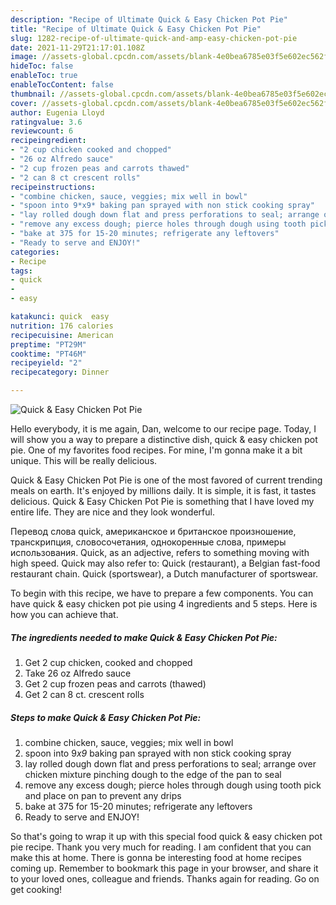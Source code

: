 ```yaml
---
description: "Recipe of Ultimate Quick & Easy Chicken Pot Pie"
title: "Recipe of Ultimate Quick & Easy Chicken Pot Pie"
slug: 1282-recipe-of-ultimate-quick-and-amp-easy-chicken-pot-pie
date: 2021-11-29T21:17:01.108Z
image: //assets-global.cpcdn.com/assets/blank-4e0bea6785e03f5e602ec562f230caae08da540cada707380b4fe1bbebba43da.png
hideToc: false
enableToc: true
enableTocContent: false
thumbnail: //assets-global.cpcdn.com/assets/blank-4e0bea6785e03f5e602ec562f230caae08da540cada707380b4fe1bbebba43da.png
cover: //assets-global.cpcdn.com/assets/blank-4e0bea6785e03f5e602ec562f230caae08da540cada707380b4fe1bbebba43da.png
author: Eugenia Lloyd
ratingvalue: 3.6
reviewcount: 6
recipeingredient:
- "2 cup chicken cooked and chopped"
- "26 oz Alfredo sauce"
- "2 cup frozen peas and carrots thawed"
- "2 can 8 ct crescent rolls"
recipeinstructions:
- "combine chicken, sauce, veggies; mix well in bowl"
- "spoon into 9*x9* baking pan sprayed with non stick cooking spray"
- "lay rolled dough down flat and press perforations to seal; arrange over chicken mixture pinching dough to the edge of the pan to seal"
- "remove any excess dough; pierce holes through dough using tooth pick and place on pan to prevent any drips"
- "bake at 375 for 15-20 minutes; refrigerate any leftovers"
- "Ready to serve and ENJOY!"
categories:
- Recipe
tags:
- quick
- 
- easy

katakunci: quick  easy 
nutrition: 176 calories
recipecuisine: American
preptime: "PT29M"
cooktime: "PT46M"
recipeyield: "2"
recipecategory: Dinner

---
```



![Quick & Easy Chicken Pot Pie](//assets-global.cpcdn.com/assets/blank-4e0bea6785e03f5e602ec562f230caae08da540cada707380b4fe1bbebba43da.png)

Hello everybody, it is me again, Dan, welcome to our recipe page. Today, I will show you a way to prepare a distinctive dish, quick & easy chicken pot pie. One of my favorites food recipes. For mine, I'm gonna make it a bit unique. This will be really delicious.

Quick & Easy Chicken Pot Pie is one of the most favored of current trending meals on earth. It's enjoyed by millions daily. It is simple, it is fast, it tastes delicious. Quick & Easy Chicken Pot Pie is something that I have loved my entire life. They are nice and they look wonderful.

Перевод слова quick, американское и британское произношение, транскрипция, словосочетания, однокоренные слова, примеры использования. Quick, as an adjective, refers to something moving with high speed. Quick may also refer to: Quick (restaurant), a Belgian fast-food restaurant chain. Quick (sportswear), a Dutch manufacturer of sportswear.


To begin with this recipe, we have to prepare a few components. You can have quick & easy chicken pot pie using 4 ingredients and 5 steps. Here is how you can achieve that.

<!--inarticleads1-->

##### The ingredients needed to make Quick & Easy Chicken Pot Pie:

1. Get 2 cup chicken, cooked and chopped
1. Take 26 oz Alfredo sauce
1. Get 2 cup frozen peas and carrots (thawed)
1. Get 2 can 8 ct. crescent rolls




<!--inarticleads2-->

##### Steps to make Quick & Easy Chicken Pot Pie:

1. combine chicken, sauce, veggies; mix well in bowl
1. spoon into 9*x9* baking pan sprayed with non stick cooking spray
1. lay rolled dough down flat and press perforations to seal; arrange over chicken mixture pinching dough to the edge of the pan to seal
1. remove any excess dough; pierce holes through dough using tooth pick and place on pan to prevent any drips
1. bake at 375 for 15-20 minutes; refrigerate any leftovers
1. Ready to serve and ENJOY!



So that's going to wrap it up with this special food quick & easy chicken pot pie recipe. Thank you very much for reading. I am confident that you can make this at home. There is gonna be interesting food at home recipes coming up. Remember to bookmark this page in your browser, and share it to your loved ones, colleague and friends. Thanks again for reading. Go on get cooking!

